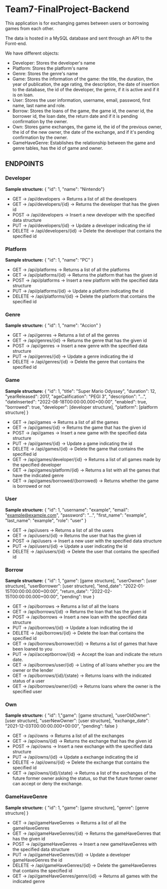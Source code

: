 # Team7-FinalProject-Backend

This application is for exchanging games between users or borrowing games from each other. 

The data is hosted in a MySQL database and sent through an API to the Fornt-end.

We have different objects:

* Developer: Stores the developer's name
* Platform: Stores the platform's name
* Genre: Stores the genre's name
* Game: Stores the information of the game: the title, the duration, the year of publication, the age rating, the description, the date of insertion to the database, the id of the developer, the genre, if it is active and if it is on loan.
* User: Stores the user information, username, email, password, first name, last name and role.
* Borrow: Stores the loans of the game, the game id, the owner id, the borrower id, the loan date, the return date and if it is pending confirmation by the owner.
* Own: Stores game exchanges, the game id, the id of the previous owner, the id of the new owner, the date of the exchange, and if it's pending confirmation by the owner.
* GameHaveGenre: Establishes the relationship between the game and genre tables, has the id of game and owner.

## ENDPOINTS

### Developer

**Sample structure:** { "id": 1, "name": "Nintendo"}

* GET     ->  /api/developers       ->  Returns a list of all the developers
* GET     ->  /api/developers/{id}  ->  Returns the developer that has the given id
* POST    ->  /api/developers       ->  Insert a new developer with the specified data structure
* PUT     ->  /api/developers/{id}  ->  Update a developer indicating the id
* DELETE  ->  /api/developers/{id}  ->  Delete the developer that contains the specified id

### Platform

**Sample structure:** { "id": 1, "name": "PC" }

* GET     ->  /api/platforms       ->  Returns a list of all the platforms
* GET     ->  /api/platforms/{id}  ->  Returns the platform that has the given id
* POST    ->  /api/platforms       ->  Insert a new platform with the specified data structure
* PUT     ->  /api/platforms/{id}  ->  Update a platform indicating the id
* DELETE  ->  /api/platforms/{id}  ->  Delete the platform that contains the specified id

### Genre

**Sample structure:** { "id": 1, "name": "Accion" }

* GET     ->  /api/genres       ->  Returns a list of all the genres
* GET     ->  /api/genres/{id}  ->  Returns the genre that has the given id
* POST    ->  /api/genres       ->  Insert a new genre with the specified data structure
* PUT     ->  /api/genres/{id}  ->  Update a genre indicating the id
* DELETE  ->  /api/genres/{id}  ->  Delete the genre that contains the specified id

### Game

**Sample structure:** { "id": 1, "title": "Super Mario Odyssey", "duration": 12, "yearReleased": 2017, "ageCalification": "PEGI 3", "description": "...", "dateInserted": "2022-08-18T00:00:00.000+00:00", "enabled": true, "borrowed": true, "developer": [developer structure], "platform": [platform structure] }

* GET     ->  /api/games                 ->  Returns a list of all the games
* GET     ->  /api/games/{id}            ->  Returns the game that has the given id
* POST    ->  /api/games                 ->  Insert a new game with the specified data structure
* PUT     ->  /api/games/{id}            ->  Update a game indicating the id
* DELETE  ->  /api/games/{id}            ->  Delete the game that contains the specified id
* GET     ->  /api/games/developer/{id}      ->  Returns a list of all games made by the specified developer
* GET     ->  /api/games/platform/{id}       ->  Returns a list with all the games that have the indicated genre
* GET     ->  /api/games/borrowed/{borrowed} ->  Returns whether the game is borrowed or not

### User

**Sample structure:** { "id": 1, "username": "example", "email": "example@example.com", "password": "...", "first_name": "example", "last_name": "example", "role": "user" }

* GET     ->  /api/users       ->  Returns a list of all the users
* GET     ->  /api/users/{id}  ->  Returns the user that has the given id
* POST    ->  /api/users       ->  Insert a new user with the specified data structure
* PUT     ->  /api/users/{id}  ->  Update a user indicating the id
* DELETE  ->  /api/users/{id}  ->  Delete the user that contains the specified id

### Borrow

**Sample structure:** { "id": 1, "game": [game structure], "userOwner": [user structure], "userBorrower": [user structure], "lend_date": "2022-01-15T00:00:00.000+00:00", "return_date": "2022-02-15T00:00:00.000+00:00", "pending": true }

* GET     ->  /api/borrows       ->  Returns a list of all the loans
* GET     ->  /api/borrows/{id}  ->  Returns the loan that has the given id
* POST    ->  /api/borrows       ->  Insert a new loan with the specified data structure
* PUT     ->  /api/borrows/{id}  ->  Update a loan indicating the id
* DELETE  ->  /api/borrows/{id}  ->  Delete the loan that contains the specified id
* GET     ->  /api/borrows/borrower/{id}  ->  Returns a list of games that have been loaned to you
* PUT     ->  /api/acceptborrow/{id}      ->  Accept the loan and indicate the return date.
* GET     ->  /api/borrows/user/{id}      ->  Listing of all loans whether you are the owner or the lender
* GET     ->  /api/borrows/{id}/{state}   ->  Returns loans with the indicated status of a user
* GET     ->  /api/borrows/owner/{id}     ->  Returns loans where the owner is the specified user

### Own

**Sample structure:** { "id": 1,"game": [game structure], "userOldOwner": [user structure], "userNewOwner": [user structure], "exchange_date": "2021-12-03T00:00:00.000+00:00", "pending": false }

* GET     ->  /api/owns       ->  Returns a list of all the exchanges
* GET     ->  /api/owns/{id}  ->  Returns the exchange that has the given id
* POST    ->  /api/owns       ->  Insert a new exchange with the specified data structure
* PUT     ->  /api/owns/{id}  ->  Update a exchange indicating the id
* DELETE  ->  /api/owns/{id}  ->  Delete the exchange that contains the specified id
* GET     ->  /api/owns/{id}/{state}  -> Returns a list of the exchanges of the future former owner asking the status, so that the future former owner can accept or deny the exchange.

### GameHaveGenre

**Sample structure:** { "id": 1, "game": [game structure], "genre": [genre structure] }

* GET     ->  /api/gameHaveGenres             ->  Returns a list of all the gameHaveGenres
* GET     ->  /api/gameHaveGenres/{id}        ->  Returns the gameHaveGenres that has the given id
* POST    ->  /api/gameHaveGenres             ->  Insert a new gameHaveGenres with the specified data structure
* PUT     ->  /api/gameHaveGenres/{id}        ->  Update a developer gameHaveGenres the id
* DELETE  ->  /api/gameHaveGenres/{id}        ->  Delete the gameHaveGenres that contains the specified id
* GET     ->  /api/gameHaveGenres/genre/{id}  ->  Returns all games with the indicated genre
